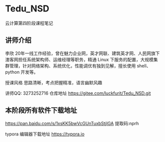 # Tedu_NSD
云计算第四阶段课程笔记

## 讲师介绍
李欣
20年一线工作经验，曾在魅力企业网，英才网联、建筑英才网、人民网旗下澳客网担任系统架构师、运维经理等职务，精通 Linux 下服务的配置，大规模集群管理，针对网络架构、系统优化，性能调优有独到见解，擅长使用 shell、python 开发等。

授课风格
思路清晰，考点把握精准，语言幽默风趣

讲师QQ: 3273252716
仓库地址 https://gitee.com/luckfurit/Tedu_NSD.git

## 本阶段所有软件下载地址
https://pan.baidu.com/s/1xsKK5bwVcGUnTuxbStjIGA 
提取码:nprh

typora 编辑器下载地址
https://typora.io